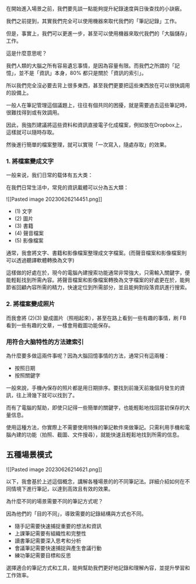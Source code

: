 在開始進入場景之前，我們要先談一點能夠提升紀錄速度與日後查找的小訣竅。

我們之前提到，其實我們完全可以使用機器來取代我們的「筆記記錄」工作。

但是，事實上，我們可以更進一步，甚至可以使用機器來取代我們的「大腦儲存」工作。

這是什麼意思呢？

我們人類的大腦之所有容易遺忘事情，是因為容量有限。而我們之所謂的「記憶」，並不是「資訊」本身，80% 都只是關於「資訊的索引」。

所以我們完全沒必要去背上很多東西，甚至我們更要把這些東西放在可以很快調用的設備上。

一般人在筆記管理這個議題上，往往有個共同的困擾，就是需要過去這些筆記時，很難找得到或有效調用。

因此，我強烈建議將這些資料和資訊直接電子化成檔案，例如放在Dropbox上，這樣就可以隨時存取。

然後進行簡單的檔案整理，就可以實現「一次寫入，隨處存取」的效果。

### 1. 將檔案變成文字

一般来说，我们日常的载体有五大类：

在我們日常生活中，常見的資訊載體可以分為五大類：

![[Pasted image 20230626214451.png]]

* (1) 文字
* (2) 圖片
* (3) 書籍
* (4) 聲音檔案
* (5) 影像檔案

通常，我會將文字、書籍和影像檔案整理成文字檔案。(而聲音檔案和影像檔案則可以透過聽譯軟體轉換為文字)

這樣做的好處在於，現今的電腦內建搜索功能通常非常強大，只需輸入關鍵字，便能輕鬆找到所需內容。將聲音檔案和影像檔案轉換為文字檔案的好處更在於，能夠節省回顧內容所需的精力，快速定位到所需部分，並且能夠對段落資訊進行搜索。

### 2. 將檔案變成照片

而我會將 (2)(3) 變成圖片（照相起來），甚至在路上看到一些有趣的事情，刷 FB 看到一些有趣的文章，一樣會用截圖功能保存。


### 用符合大脑特性的方法建索引

為什麼要多做這兩件事呢？因為大腦回憶事情的方法，通常只有這兩種：

* 按照日期
* 按照關鍵字

一般來說，手機內保存的照片都是用日期排序。要找到前幾天前幾個月發生的資訊，往上滑幾下就可以找到了。

而有了電腦的幫助，即使只記得一些簡單的關鍵字，也能輕鬆地找回當初保存的大量信息。

使用這種方法，你實際上不需要使用特殊的筆記軟件來做筆記。只需利用手機和電腦內建的功能（拍照、截圖、文件搜尋），就能快速且輕鬆地找到所需的信息。

## 五種場景模式

![[Pasted image 20230626214621.png]]

以下，我會基於上述這個概念，講解各種場景的的不同筆記法。詳細介紹如何在不同情境下進行筆記，以達到高效且有效的效果。

為什麼不同的場景需要不同的筆記方式呢？

因為他們的「目的不同」，導致需要的記錄結構與方式也不同。

* 隨手記需要快速捕捉重要的想法和資訊
* 上課筆記需要有組織性和完整性
* 讀書筆記需要深入思考和分析
* 會議筆記需要快速捕捉與產生會議行動
*  練功筆記需要目標和反思

選擇適合的筆記方式和工具，能夠幫助我們更好地記錄和理解內容，並提升學習和工作效率。
